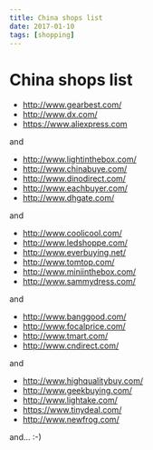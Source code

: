 ```yaml
---
title: China shops list
date: 2017-01-10
tags: [shopping]
---
```


# China shops list

* http://www.gearbest.com/
* http://www.dx.com/
* https://www.aliexpress.com

and

* http://www.lightinthebox.com/
* http://www.chinabuye.com/
* http://www.dinodirect.com/
* http://www.eachbuyer.com/
* http://www.dhgate.com/

and

* http://www.coolicool.com/
* http://www.ledshoppe.com/
* http://www.everbuying.net/
* http://www.tomtop.com/
* http://www.miniinthebox.com/
* http://www.sammydress.com/

and

* http://www.banggood.com/
* http://www.focalprice.com/
* http://www.tmart.com/
* http://www.cndirect.com/

and

* http://www.highqualitybuy.com/
* http://www.geekbuying.com/
* http://www.lightake.com/
* https://www.tinydeal.com/
* http://www.newfrog.com/


and... :-)
